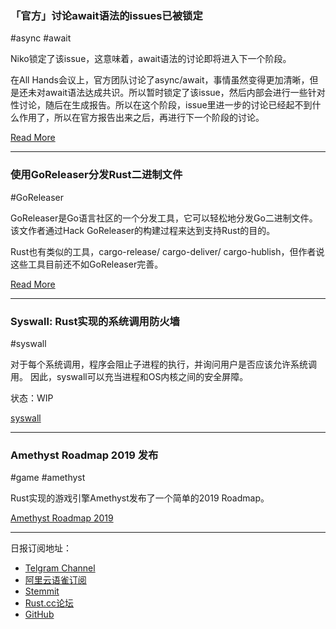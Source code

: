 ### 「官方」讨论await语法的issues已被锁定

#async #await

Niko锁定了该issue，这意味着，await语法的讨论即将进入下一个阶段。

在All Hands会议上，官方团队讨论了async/await，事情虽然变得更加清晰，但是还未对await语法达成共识。所以暂时锁定了该issue，然后内部会进行一些针对性讨论，随后在生成报告。所以在这个阶段，issue里进一步的讨论已经起不到什么作用了，所以在官方报告出来之后，再进行下一个阶段的讨论。

[Read More](https://github.com/rust-lang/rust/issues/57640#issuecomment-464152929)

---

### 使用GoReleaser分发Rust二进制文件

#GoReleaser

GoReleaser是Go语言社区的一个分发工具，它可以轻松地分发Go二进制文件。该文作者通过Hack GoReleaser的构建过程来达到支持Rust的目的。

Rust也有类似的工具，cargo-release/ cargo-deliver/ cargo-hublish，但作者说这些工具目前还不如GoReleaser完善。

[Read More](https://medium.com/@jondot/shipping-rust-binaries-with-goreleaser-d5aa42a46be0)

---

### Syswall: Rust实现的系统调用防火墙

#syswall

对于每个系统调用，程序会阻止子进程的执行，并询问用户是否应该允许系统调用。 因此，syswall可以充当进程和OS内核之间的安全屏障。

状态：WIP

[syswall](https://github.com/polaris64/syswall)

---

### Amethyst Roadmap 2019 发布

#game #amethyst

Rust实现的游戏引擎Amethyst发布了一个简单的2019 Roadmap。

[Amethyst Roadmap 2019](https://github.com/amethyst/amethyst/blob/master/docs/ROADMAP.md)

---

日报订阅地址：

- [Telgram Channel](https://t.me/rust_daily_news )
- [阿里云语雀订阅](https://www.yuque.com/chaosbot/rustnews)
- [Stemmit](https://steemit.com/@blackanger)
- [Rust.cc论坛](https://rust.cc)
- [GitHub](https://github.com/RustStudy/rust_daily_news)
